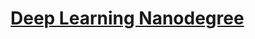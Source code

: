# [Deep Learning Nanodegree](https://classroom.udacity.com/nanodegrees/nd101/syllabus/core-curriculum)

